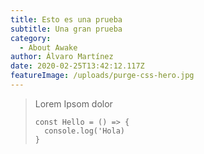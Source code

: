 ```yaml
---
title: Esto es una prueba
subtitle: Una gran prueba
category:
  - About Awake
author: Álvaro Martínez
date: 2020-02-25T13:42:12.117Z
featureImage: /uploads/purge-css-hero.jpg
---
```

> Lorem Ipsom dolor
>
> ```xs
> const Hello = () => {
>   console.log('Hola)
> }
> ```
